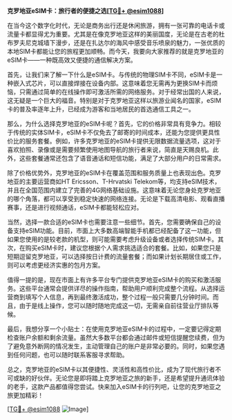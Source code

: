 **克罗地亚eSIM卡：旅行者的便捷之选[[TG💪+ @esim1088](https://t.me/s/esim1088)]**

在当今这个数字化时代，无论是商务出行还是休闲旅游，拥有一张可靠的电话卡或流量卡都显得尤为重要。尤其是在像克罗地亚这样的美丽国度，无论是在古老的杜布罗夫尼克城墙下漫步，还是在扎达尔的海风中感受音乐喷泉的魅力，一张优质的本地SIM卡都能让您的旅程更加顺畅。而今天，我要向大家推荐的就是克罗地亚的eSIM卡——一种既高效又便捷的通信解决方案。

首先，让我们来了解一下什么是eSIM卡。与传统的物理SIM卡不同，eSIM卡是一种嵌入式芯片，可以直接焊接在设备内部。这意味着您无需再为更换SIM卡而烦恼，只需通过简单的在线操作即可激活所需的网络服务。对于经常出国的人来说，这无疑是一个巨大的福音。特别是对于克罗地亚这样以旅游业闻名的国家，eSIM卡的普及率逐年上升，已经成为游客和当地居民的首选通信工具之一。

那么，为什么选择克罗地亚的eSIM卡呢？首先，它的价格非常具有竞争力。相较于传统的实体SIM卡，eSIM卡不仅免去了邮寄的时间成本，还能为您提供更具性价比的服务套餐。例如，许多克罗地亚的eSIM卡提供无限数据流量选项，这对于喜欢拍照、录像或是需要频繁使用地图导航的旅行者来说，简直是天赐良机。此外，这些套餐通常还包含了语音通话和短信功能，满足了大部分用户的日常需求。

除了价格优势外，克罗地亚的eSIM卡在覆盖范围和服务质量上也表现出色。克罗地亚的主要运营商如HT Ericsson、T-Hrvatski Telekom等，均支持eSIM技术，并且在全国范围内建立了完善的4G网络基础设施。这意味着无论您身处克罗地亚的哪个角落，都可以享受到稳定快速的网络连接。无论是下载高清电影、观看直播赛事，还是进行视频通话，eSIM卡都能轻松应对。

当然，选择一款合适的eSIM卡也需要注意一些细节。首先，您需要确保自己的设备支持eSIM功能。目前，市面上大多数高端智能手机都已经配备了这一功能，但如果您使用的是较老款的机型，则可能需要考虑升级设备或者选择传统SIM卡。其次，在购买eSIM卡时，建议您根据个人需求挑选适合的套餐。比如，如果您只是短期逗留克罗地亚，可以选择按日计费的流量套餐；而如果计划长期居住或工作，则可以考虑更经济实惠的包月方案。

值得一提的是，现在市面上有许多平台专门提供克罗地亚eSIM卡的购买和激活服务。这些平台通常会提供详尽的操作指南，帮助用户顺利完成整个流程。从选择运营商到填写个人信息，再到最终激活成功，整个过程一般只需要几分钟时间。而且，由于是线上操作，您可以随时随地完成这一切，无需亲自前往营业厅排队等候。

最后，我想分享一个小贴士：在使用克罗地亚eSIM卡的过程中，一定要记得定期检查账户余额和剩余流量。虽然大多数平台都会通过邮件或短信提醒您续费，但为了避免意外断网的情况发生，主动管理自己的账户是非常必要的。同时，如果您遇到任何问题，也可以随时联系客服寻求帮助。

总之，克罗地亚的eSIM卡以其便捷性、灵活性和高性价比，成为了现代旅行者不可或缺的好伙伴。无论您是即将踏上克罗地亚之旅的新手，还是希望提升通讯体验的老手，这款产品都值得您尝试。快来加入eSIM卡的行列吧，让您的克罗地亚之旅更加精彩！

[[TG💪+ @esim1088](https://t.me/s/esim1088) ![Image](https://i.postimg.cc/4NQfJmqS/Snipaste-2025-05-13-00-14-12.png)]
